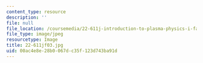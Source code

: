```yaml
---
content_type: resource
description: ''
file: null
file_location: /coursemedia/22-611j-introduction-to-plasma-physics-i-fall-2003/00ac4e8e28b0067dc35f123d743ba91d_22-611jf03.jpg
file_type: image/jpeg
resourcetype: Image
title: 22-611jf03.jpg
uid: 00ac4e8e-28b0-067d-c35f-123d743ba91d
---
```

